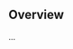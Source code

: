 <!-- Note: Please must use one of our issue templates to file an issue! 🛑 -->
<!-- 👉 https://github.com/navin-moorthy/node-ts-package/issues/new/choose 👈 -->
<!-- **Issues that should have been filed with a template will be closed without action, and we will ask you to use a template.** -->

<!-- This blank issue template is only for issues that don't fit any of the templates. -->

## Overview

...

